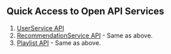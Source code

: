 ## Quick Access to Open API Services

1. [UserService API](https://htmlpreview.github.io/?https://github.com/andreiprepelita/VireWade/blob/main/Midterm%20Deliverable%20Design%20%26%20Architecture%20A/Open%20API%20SPECIFICATION/User%20Service%20-%20Open%20API/index.html)
2. [RecommendationService API](path/to/RecommendationService/API/documentation) - Same as above.
3. [Playlist API](path/to/Playlist/API/documentation) - Same as above.
